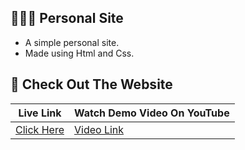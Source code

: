 ## 🧑🏽‍💻 Personal Site

- A simple personal site.  
- Made using Html and Css.

## 🔎 Check Out The Website
  
  | Live Link | Watch Demo Video On YouTube |
  | --- | --- |
  | [Click Here](https://utopian-coder.github.io/Html-Css-Projects/Personal%20Site) | [Video Link]() |

